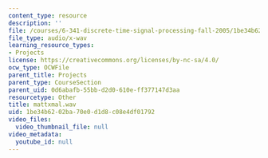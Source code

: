 ```yaml
---
content_type: resource
description: ''
file: /courses/6-341-discrete-time-signal-processing-fall-2005/1be34b6202ba70e0d1d8c08e4df01792_mattxmal.wav
file_type: audio/x-wav
learning_resource_types:
- Projects
license: https://creativecommons.org/licenses/by-nc-sa/4.0/
ocw_type: OCWFile
parent_title: Projects
parent_type: CourseSection
parent_uid: 0d6abafb-55bb-d2d0-610e-ff377147d3aa
resourcetype: Other
title: mattxmal.wav
uid: 1be34b62-02ba-70e0-d1d8-c08e4df01792
video_files:
  video_thumbnail_file: null
video_metadata:
  youtube_id: null
---
```

